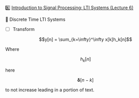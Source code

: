 :six: [Introduction to Signal Processing: LTI Systems (Lecture 6)](https://youtu.be/x5wtnbIQ0Lk)

:round_pushpin: Discrete Time LTI Systems

- [ ] Transform

```math
y[n] = \sum_{k=\infty}^\infty x[k]h_k[n]
```


Where
```math
h_k[n]
```
here
```math
\boldsymbol{\delta}[ n - k]
```
to not increase leading in a portion of text.

